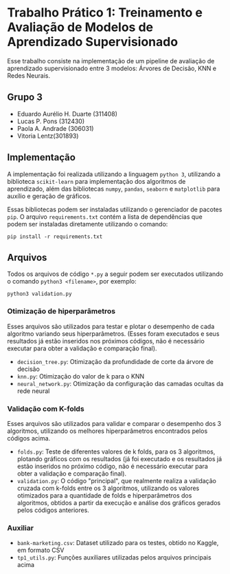 # Trabalho Prático 1: Treinamento e Avaliação de Modelos de Aprendizado Supervisionado

Esse trabalho consiste na implementação de um pipeline de avaliação de aprendizado supervisionado entre 3 modelos: Árvores de Decisão, KNN e Redes Neurais.

## Grupo 3
- Eduardo Aurélio H. Duarte (311408)
- Lucas P. Pons (312430)
- Paola A. Andrade (306031)
- Vitoria Lentz(301893)

## Implementação

A implementação foi realizada utilizando a linguagem `python 3`, utilizando a biblioteca `scikit-learn` para implementação dos algoritmos de aprendizado, além das bibliotecas `numpy`, `pandas`, `seaborn` e `matplotlib` para auxílio e geração de gráficos.

Essas bibliotecas podem ser instaladas utilizando o gerenciador de pacotes `pip`. O arquivo `requirements.txt` contém a lista de dependências que podem ser instaladas diretamente utilizando o comando:

```pip install -r requirements.txt```

## Arquivos

Todos os arquivos de código `*.py` a seguir podem ser executados utilizando o comando `python3 <filename>`, por exemplo:

```python3 validation.py```

### Otimização de hiperparâmetros
Esses arquivos são utilizados para testar e plotar o desempenho de cada algoritmo variando seus hiperparâmetros. (Esses foram executados e seus resultados já estão inseridos nos próximos códigos, não é necessário executar para obter a validação e comparação final).

- `decision_tree.py`: Otimização da profundidade de corte da árvore de decisão
- `knn.py`: Otimização do valor de k para o KNN
- `neural_network.py`: Otimização da configuração das camadas ocultas da rede neural

### Validação com K-folds
Esses arquivos são utilizados para validar e comparar o desempenho dos 3 algoritmos, utilizando os melhores hiperparâmetros encontrados pelos códigos acima.

- `folds.py`: Teste de diferentes valores de k folds, para os 3 algoritmos, plotando gráficos com os resultados (já foi executado e os resultados já estão inseridos no próximo código, não é necessário executar para obter a validação e comparação final).
- `validation.py`: O código "principal", que realmente realiza a validação cruzada com k-folds entre os 3 algoritmos, utilizando os valores otimizados para a quantidade de folds e hiperparâmetros dos algoritmos, obtidos a partir da execução e análise dos gráficos gerados pelos códigos anteriores.

### Auxiliar

- `bank-marketing.csv`: Dataset utilizado para os testes, obtido no Kaggle, em formato CSV
- `tp1_utils.py`: Funções auxiliares utilizadas pelos arquivos principais acima
